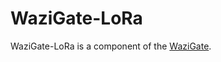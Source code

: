 WaziGate-LoRa
=============

WaziGate-LoRa is a component of the [WaziGate](https://www.waziup.io/documentation/wazigate/#overview).
